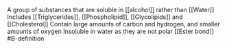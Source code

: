 A group of substances that are soluble in [[alcohol]] rather than [[Water]] 
Includes [[Triglycerides]], [[Phospholipid]], [[Glycolipids]] and [[Cholesterol]]
Contain large amounts of carbon and hydrogen, and smaller amounts of oxygen
Insoluble in water as they are not polar
[[Ester bond]]
#B-definition 
